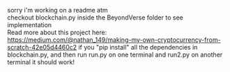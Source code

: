 sorry i'm working on a readme atm \
checkout blockchain.py inside the BeyondVerse folder to see implementation \
Read more about this project here: https://medium.com/@nathan_149/making-my-own-cryptocurrency-from-scratch-42e05d4460c2
if you "pip install" all the dependencies in blockchain.py, and then run run.py on one terminal and run2.py on another terminal it should work!
